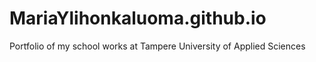 # MariaYlihonkaluoma.github.io
Portfolio of my school works at Tampere University of Applied Sciences
